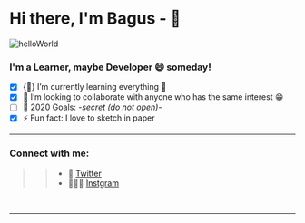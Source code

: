 <!--
**bagusrizkis/bagusrizkis** is a ✨ _special_ ✨ repository because its `README.md` (this file) appears on your GitHub profile.

Here are some ideas to get you started:

- 🔭 I’m currently working on ...
- 🌱 I’m currently learning ...
- 👯 I’m looking to collaborate on ...
- 🤔 I’m looking for help with ...
- 💬 Ask me about ...
- 📫 How to reach me: ...
- 😄 Pronouns: ...
- ⚡ Fun fact: ...
-->

# Hi there, I'm Bagus - 👋


![helloWorld](https://user-images.githubusercontent.com/24768394/90315897-300d3500-df49-11ea-8efb-6ac2b44f1ea8.gif)

### I'm a Learner, maybe Developer 😄 someday!

- [x] {🌱} I’m currently learning everything 🤣
- [x] 👯 I’m looking to collaborate with anyone who has the same interest 😁
- [ ] 🥅 2020 Goals: *-secret (do not open)-*
- [x] ⚡ Fun fact: I love to sketch in paper 

---

### Connect with me:

>> - 🐣 [Twitter](https://twitter.com/_brizki)
>> - 👨🏻‍🦱 [Instgram](https://www.instagram.com/bagusrizki_s/)

<br />

---

